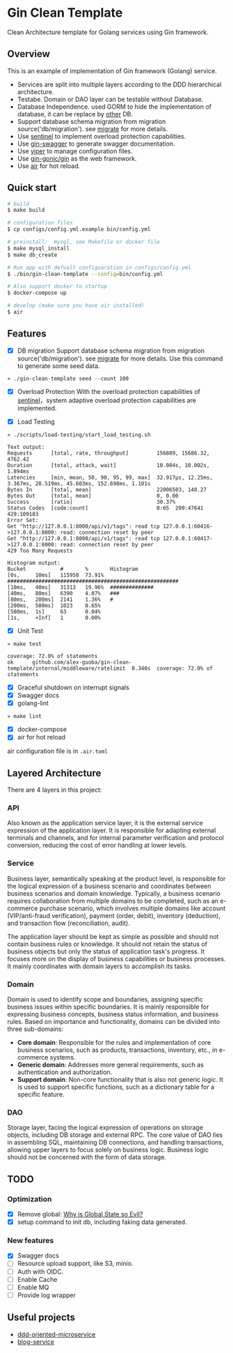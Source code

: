 
# Gin Clean Template

Clean Architecture template for Golang services using Gin framework.

## Overview 

This is an example of implementation of Gin framework (Golang) service.

- Services are split into multiple layers according to the DDD hierarchical architecture.
- Testabe. Domain or DAO layer can be testable without Database. 
- Database Independence. used GORM to hide the implementation of database, it can be replace by [other](https://gorm.io/docs/connecting_to_the_database.html) DB.
- Support database schema migration from migration source('db/migration'). see [migrate](https://github.com/golang-migrate/migrate) for more details.
- Use [sentinel](https://github.com/alibaba/sentinel-golang) to implement overload protection capabilities.
- Use [gin-swagger](https://github.com/swaggo/gin-swagger) to generate swagger documentation.
- Use [viper](https://github.com/spf13/viper) to manage configuration files.
- Use [gin-gonic/gin](https://github.com/gin-gonic/gin) as the web framework.
- Use [air](https://github.com/cosmtrek/air) for hot reload.


## Quick start

```sh
# build
$ make build

# configuration files
$ cp configs/config.yml.example bin/config.yml

# preinstall:  mysql, see Makefile or docker file
$ make mysql_install
$ make db_create

# Run app with defualt configuaration in configs/config.yml
$ ./bin/gin-clean-template --config=bin/config.yml

# Also support docker to startup
$ docker-compose up

# develop (make sure you have air installed)
$ air
```

## Features

- [x] DB migration
Support database schema migration from migration source('db/migration'). see [migrate](https://github.com/golang-migrate/migrate) for more details.
Use this command to generate some seed data.

``` shell
» ./gin-clean-template seed --count 100
```

- [x] Overload Protection
With the overload protection capabilities of [sentinel](https://github.com/alibaba/sentinel-golang)，system adaptive overload protection capabilities are implemented.

- [x] Load Testing

``` shell
» ./scripts/load-testing/start_load_testing.sh

Text output:
Requests      [total, rate, throughput]         156889, 15686.32, 4762.42
Duration      [total, attack, wait]             10.004s, 10.002s, 1.894ms
Latencies     [min, mean, 50, 90, 95, 99, max]  32.917µs, 12.25ms, 3.367ms, 28.519ms, 45.603ms, 152.698ms, 1.101s
Bytes In      [total, mean]                     22006503, 140.27
Bytes Out     [total, mean]                     0, 0.00
Success       [ratio]                           30.37%
Status Codes  [code:count]                      0:65  200:47641  429:109183
Error Set:
Get "http://127.0.0.1:8000/api/v1/tags": read tcp 127.0.0.1:60416->127.0.0.1:8000: read: connection reset by peer
Get "http://127.0.0.1:8000/api/v1/tags": read tcp 127.0.0.1:60417->127.0.0.1:8000: read: connection reset by peer
429 Too Many Requests

Histogram output:
Bucket           #       %       Histogram
[0s,     10ms]   115958  73.91%  #######################################################
[10ms,   40ms]   31313   19.96%  ##############
[40ms,   80ms]   6390    4.07%   ###
[80ms,   200ms]  2141    1.36%   #
[200ms,  500ms]  1023    0.65%
[500ms,  1s]     63      0.04%
[1s,     +Inf]   1       0.00%
```

- [x] Unit Test

``` shell
» make test

coverage: 72.0% of statements
ok      github.com/alex-guoba/gin-clean-template/internal/middleware/ratelimit  0.340s  coverage: 72.0% of statements
```

- [x] Graceful shutdown on interrupt signals
- [x] Swagger docs
- [x] golang-lint 

```shell
» make lint
```

- [x] docker-compose 
- [x] air for hot reload

air configuration file is in `.air.toml`

## Layered Architecture 

There are 4 layers in this project:

### API

Also known as the application service layer, it is the external service expression of the application layer. It is responsible for adapting external terminals and channels, and for internal parameter verification and protocol conversion, reducing the cost of error handling at lower levels.

### Service

Business layer, semantically speaking at the product level, is responsible for the logical expression of a business scenario and coordinates between business scenarios and domain knowledge. Typically, a business scenario requires collaboration from multiple domains to be completed, such as an e-commerce purchase scenario, which involves multiple domains like account (VIP/anti-fraud verification), payment (order, debit), inventory (deduction), and transaction flow (reconciliation, audit).

The application layer should be kept as simple as possible and should not contain business rules or knowledge. It should not retain the status of business objects but only the status of application task's progress. It focuses more on the display of business capabilities or business processes. It mainly coordinates with domain layers to accomplish its tasks.


### Domain

Domain is used to identify scope and boundaries, assigning specific business issues within specific boundaries. It is mainly responsible for expressing business concepts, business status information, and business rules. Based on importance and functionality, domains can be divided into three sub-domains:

- **Core domain**: Responsible for the rules and implementation of core business scenarios, such as products, transactions, inventory, etc., in e-commerce systems.
- **Generic domain**: Addresses more general requirements, such as authentication and authorization.
- **Support domain**: Non-core functionality that is also not generic logic. It is used to support specific functions, such as a dictionary table for a specific feature.


### DAO

Storage layer, facing the logical expression of operations on storage objects, including DB storage and external RPC. The core value of DAO lies in assembling SQL, maintaining DB connections, and handling transactions, allowing upper layers to focus solely on business logic. Business logic should not be concerned with the form of data storage.


## TODO

### Optimization
- [x] Remove global: [Why is Global State so Evil?](https://softwareengineering.stackexchange.com/questions/148108/why-is-global-state-so-evil)
- [x] setup command to init db, including faking data generated.

### New features
- [x] Swagger docs
- [ ] Resource upload support, like S3, minio.
- [ ] Auth with OIDC.
- [ ] Enable Cache
- [ ] Enable MQ
- [ ] Provide log wrapper

## Useful projects
- [ddd-oriented-microservice](https://learn.microsoft.com/en-us/dotnet/architecture/microservices/microservice-ddd-cqrs-patterns/ddd-oriented-microservice)
- [blog-service](https://github.com/go-programming-tour-book/blog-service)
